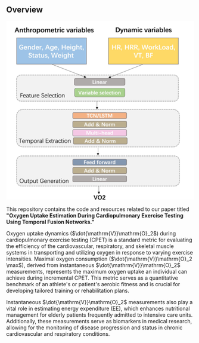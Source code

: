 ## Overview

![Overview](overview.jpg)

This repository contains the code and resources related to our paper titled **"Oxygen Uptake Estimation During Cardiopulmonary Exercise Testing Using Temporal Fusion Networks."** 

Oxygen uptake dynamics ($\dot{\mathrm{V}}\mathrm{O}_2$) during cardiopulmonary exercise testing (CPET) is a standard metric for evaluating the efficiency of the cardiovascular, respiratory, and skeletal muscle systems in transporting and utilizing oxygen in response to varying exercise intensities. Maximal oxygen consumption ($\dot{\mathrm{V}}\mathrm{O}_2 \max$), derived from instantaneous $\dot{\mathrm{V}}\mathrm{O}_2$ measurements, represents the maximum oxygen uptake an individual can achieve during incremental CPET. This metric serves as a quantitative benchmark of an athlete's or patient's aerobic fitness and is crucial for developing tailored training or rehabilitation plans.

Instantaneous $\dot{\mathrm{V}}\mathrm{O}_2$ measurements also play a vital role in estimating energy expenditure (EE), which enhances nutritional management for elderly patients frequently admitted to intensive care units. Additionally, these measurements serve as biomarkers in medical research, allowing for the monitoring of disease progression and status in chronic cardiovascular and respiratory conditions.
